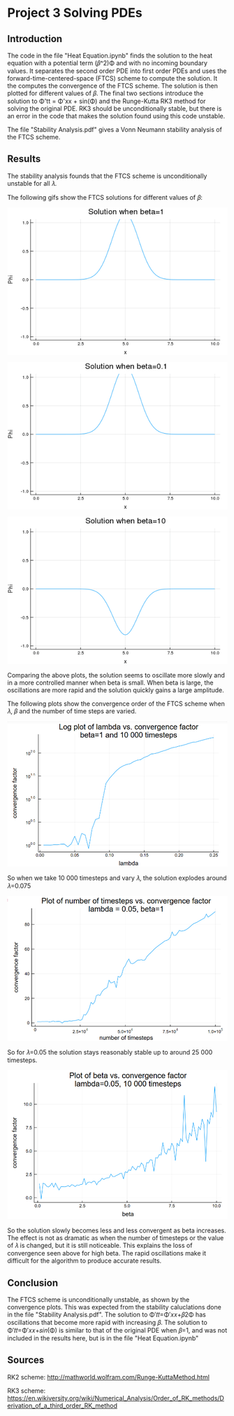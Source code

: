 # Project 3 Solving PDEs

## Introduction

The code in the file "Heat Equation.ipynb" finds the solution to the heat equation with a potential term (𝛽^2)Φ and with no incoming boundary values. It separates the second order PDE into first order PDEs and uses the forward-time-centered-space (FTCS) scheme to compute the solution. It the computes the convergence of the FTCS scheme. The solution is then plotted for different values of 𝛽. The final two sections introduce the solution to Φ'tt = Φ'xx + sin(Φ) and the Runge-Kutta RK3 method for solving the original PDE. RK3 should be unconditionally stable, but there is an error in the code that makes the solution found using this code unstable.

The file "Stability Analysis.pdf" gives a Vonn Neumann stability analysis of the FTCS scheme.

## Results

The stability analysis founds that the FTCS scheme is unconditionally unstable for all 𝜆.

The following gifs show the FTCS solutions for different values of 𝛽:

![](https://raw.githubusercontent.com/CourtA96/Project-3-Solving-PDEs/master/beta1.gif)

![](https://raw.githubusercontent.com/CourtA96/Project-3-Solving-PDEs/master/beta2.gif)

![](https://raw.githubusercontent.com/CourtA96/Project-3-Solving-PDEs/master/beta3.gif)

Comparing the above plots, the solution seems to oscillate more slowly and in a more controlled manner when beta is small. When beta is large, the oscillations are more rapid and the solution quickly gains a large amplitude.

The following plots show the convergence order of the FTCS scheme when 𝜆, 𝛽 and the number of time steps are varied.

![](https://raw.githubusercontent.com/CourtA96/Project-3-Solving-PDEs/master/lambda.png)

So when we take 10 000 timesteps and vary 𝜆, the solution explodes around 𝜆=0.075

![](https://raw.githubusercontent.com/CourtA96/Project-3-Solving-PDEs/master/timesteps.png)

So for 𝜆=0.05 the solution stays reasonably stable up to around 25 000 timesteps.

![](https://raw.githubusercontent.com/CourtA96/Project-3-Solving-PDEs/master/beta.png)

So the solution slowly becomes less and less convergent as beta increases. The effect is not as dramatic as when the number of timesteps or the value of 𝜆 is changed, but it is still noticeable. This explains the loss of convergence seen above for high beta. The rapid oscillations make it difficult for the algorithm to produce accurate results.

## Conclusion

The FTCS scheme is unconditionally unstable, as shown by the convergence plots. This was expected from the stability caluclations done in the file "Stability Analysis.pdf". The solution to Φ′𝑡𝑡=Φ′𝑥𝑥+𝛽2Φ has oscillations that become more rapid with increasing 𝛽. The solution to Φ′𝑡𝑡=Φ′𝑥𝑥+𝑠𝑖𝑛(Φ) is similar to that of the original PDE when 𝛽=1, and was not included in the results here, but is in the file "Heat Equation.ipynb"

## Sources

RK2 scheme: http://mathworld.wolfram.com/Runge-KuttaMethod.html

RK3 scheme: https://en.wikiversity.org/wiki/Numerical_Analysis/Order_of_RK_methods/Derivation_of_a_third_order_RK_method
